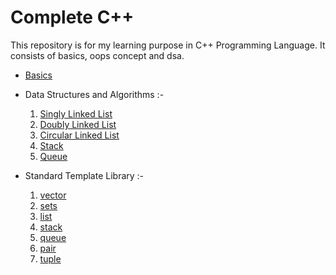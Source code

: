 # Complete C++

This repository is for my learning purpose in C++ Programming Language.
It consists of basics, oops concept and dsa.

* [Basics](https://github.com/MohitSinghFlutter/CompleteCpp/tree/master/Basics)

* Data Structures and Algorithms :-
  1. [Singly Linked List](https://github.com/MohitSinghFlutter/CompleteCpp/tree/master/Data%20Structires%20And%20Algorithms/1_singly_linked_list)
  2. [Doubly Linked List](https://github.com/MohitSinghFlutter/CompleteCpp/tree/master/Data%20Structires%20And%20Algorithms/2_doubly_linked_list)
  3. [Circular Linked List](https://github.com/MohitSinghFlutter/CompleteCpp/tree/master/Data%20Structires%20And%20Algorithms/3_circular_linked_list)
  4. [Stack](https://github.com/MohitSinghFlutter/CompleteCpp/tree/master/Data%20Structires%20And%20Algorithms/4_stack)
  5. [Queue](https://github.com/MohitSinghFlutter/CompleteCpp/tree/master/Data%20Structires%20And%20Algorithms/5_queue)
  
* Standard Template Library :-
  1. [vector](https://github.com/MohitSinghFlutter/CompleteCpp/tree/master/Standard%20Template%20Library/1_vector)
  2. [sets](https://github.com/MohitSinghFlutter/CompleteCpp/tree/master/Standard%20Template%20Library/2_sets)
  3. [list](https://github.com/MohitSinghFlutter/CompleteCpp/tree/master/Standard%20Template%20Library/3_list)
  4. [stack](https://github.com/MohitSinghFlutter/CompleteCpp/tree/master/Standard%20Template%20Library/4_stack)
  5. [queue](https://github.com/MohitSinghFlutter/CompleteCpp/tree/master/Standard%20Template%20Library/5_queue)
  6. [pair](https://github.com/MohitSinghFlutter/CompleteCpp/tree/master/Standard%20Template%20Library/6_pair)
  7. [tuple](https://github.com/MohitSinghFlutter/CompleteCpp/tree/master/Standard%20Template%20Library/7_tuple)
